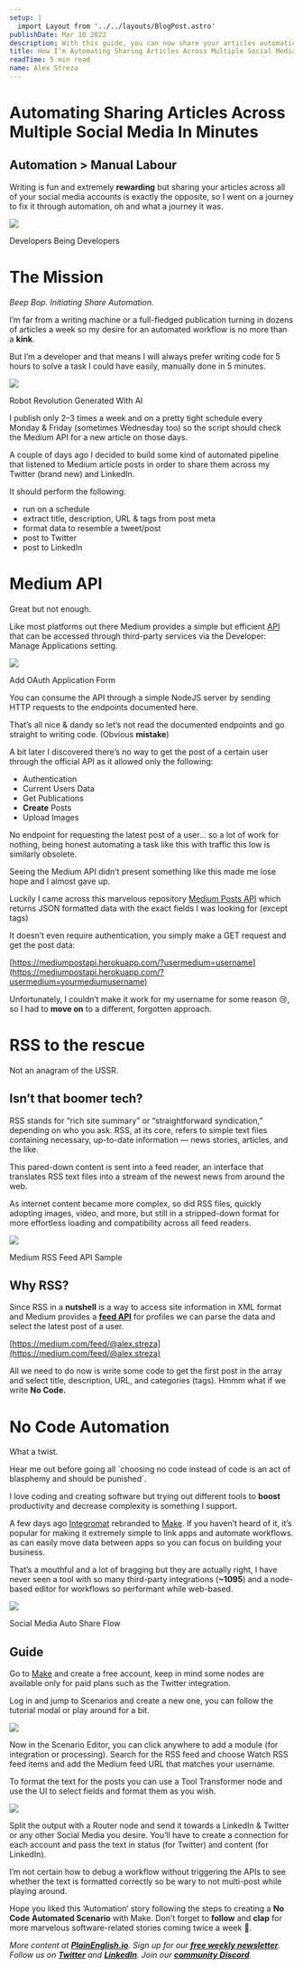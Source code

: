 ```yaml
---
setup: |
  import Layout from '../../layouts/BlogPost.astro'
publishDate: Mar 10 2022
description: With this guide, you can now share your articles automatically across different social media platforms without having to do it manually every time.
title: How I’m Automating Sharing Articles Across Multiple Social Media
readTime: 5 min read
name: Alex Streza
---
```


# Automating Sharing Articles Across Multiple Social Media In Minutes

## Automation > Manual Labour

Writing is fun and extremely **rewarding** but sharing your articles across all of your social media accounts is exactly the opposite, so I went on a journey to fix it through automation, oh and what a journey it was.

![](https://miro.medium.com/max/1400/0*uRdLs_iwULpjr4uE.jpg)

Developers Being Developers

# The Mission

_Beep Bop. Initiating Share Automation._

I’m far from a writing machine or a full-fledged publication turning in dozens of articles a week so my desire for an automated workflow is no more than a **kink**.

But I’m a developer and that means I will always prefer writing code for 5 hours to solve a task I could have easily, manually done in 5 minutes.

![](https://miro.medium.com/max/1280/1*WJdBxn_D-JSbk0p0icIwrA.png)

Robot Revolution Generated With AI

I publish only 2–3 times a week and on a pretty tight schedule every Monday & Friday (sometimes Wednesday too) so the script should check the Medium API for a new article on those days.

A couple of days ago I decided to build some kind of automated pipeline that listened to Medium article posts in order to share them across my Twitter (brand new) and LinkedIn.

It should perform the following:

- run on a schedule
- extract title, description, URL & tags from post meta
- format data to resemble a tweet/post
- post to Twitter
- post to LinkedIn

# **Medium API**

Great but not enough.

Like most platforms out there Medium provides a simple but efficient [API](https://github.com/Medium/medium-api-docs#31-users) that can be accessed through third-party services via the Developer: Manage Applications setting.

![](https://miro.medium.com/max/1400/1*u0_WIZGSPWHBNwD4NTgwFQ.png)

Add OAuth Application Form

You can consume the API through a simple NodeJS server by sending HTTP requests to the endpoints documented here.

That’s all nice & dandy so let’s not read the documented endpoints and go straight to writing code. (Obvious **mistake**)

A bit later I discovered there’s no way to get the post of a certain user through the official API as it allowed only the following:

- Authentication
- Current Users Data
- Get Publications
- **Create** Posts
- Upload Images

No endpoint for requesting the latest post of a user… so a lot of work for nothing, being honest automating a task like this with traffic this low is similarly obsolete.

Seeing the Medium API didn’t present something like this made me lose hope and I almost gave up.

Luckily I came across this marvelous repository [Medium Posts API](https://github.com/david-fernando/medium-posts-api) which returns JSON formatted data with the exact fields I was looking for (except tags)

It doesn’t even require authentication, you simply make a GET request and get the post data:

[https://mediumpostapi.herokuapp.com/?usermedium=username](https://mediumpostapi.herokuapp.com/?usermedium=yourmediumusername)

Unfortunately, I couldn’t make it work for my username for some reason 😢, so I had to **move on** to a different, forgotten approach.

# RSS to the rescue

Not an anagram of the USSR.

## Isn’t that boomer tech?

RSS stands for “rich site summary” or “straightforward syndication,” depending on who you ask. RSS, at its core, refers to simple text files containing necessary, up-to-date information — news stories, articles, and the like.

This pared-down content is sent into a feed reader, an interface that translates RSS text files into a stream of the newest news from around the web.

As internet content became more complex, so did RSS files, quickly adopting images, video, and more, but still in a stripped-down format for more effortless loading and compatibility across all feed readers.

![](https://miro.medium.com/max/1400/1*l53PrNBUkyN2B54EiAqVBQ.png)

Medium RSS Feed API Sample

## Why RSS?

Since RSS in a **nutshell** is a way to access site information in XML format and Medium provides a [**feed API**](https://help.medium.com/hc/en-us/articles/214874118-Using-RSS-feeds-of-profiles-publications-and-topics) for profiles we can parse the data and select the latest post of a user.

[https://medium.com/feed/@alex.streza](https://medium.com/feed/@alex.streza)

All we need to do now is write some code to get the first post in the array and select title, description, URL, and categories (tags). Hmmm what if we write **No Code.**

# No Code Automation

What a twist.

Hear me out before going all \`choosing no code instead of code is an act of blasphemy and should be punished\`.

I love coding and creating software but trying out different tools to **boost** productivity and decrease complexity is something I support.

A few days ago [Integromat](https://www.integromat.com/en) rebranded to [Make](https://www.make.com/en). If you haven’t heard of it, it’s popular for making it extremely simple to link apps and automate workflows. as can easily move data between apps so you can focus on building your business.

That’s a mouthful and a lot of bragging but they are actually right, I have never seen a tool with so many third-party integrations (**~1095**) and a node-based editor for workflows so performant while web-based.

![](https://miro.medium.com/max/1400/1*xLlVMXlazCyFPS4NqlZreA.png)

Social Media Auto Share Flow

## **Guide**

Go to [Make](https://www.make.com/en/register) and create a free account, keep in mind some nodes are available only for paid plans such as the Twitter integration.

Log in and jump to Scenarios and create a new one, you can follow the tutorial modal or play around for a bit.

![](https://miro.medium.com/max/1400/1*c3edUnJHPisVA5PtXPf_hw.png)

Now in the Scenario Editor, you can click anywhere to add a module (for integration or processing). Search for the RSS feed and choose Watch RSS feed items and add the Medium feed URL that matches your username.

To format the text for the posts you can use a Tool Transformer node and use the UI to select fields and format them as you wish.

![](https://miro.medium.com/max/1400/1*_ZhMZtOndUIg7bEejseT2g.png)

Split the output with a Router node and send it towards a LinkedIn & Twitter or any other Social Media you desire. You’ll have to create a connection for each account and pass the text in status (for Twitter) and content (for LinkedIn).

I’m not certain how to debug a workflow without triggering the APIs to see whether the text is formatted correctly so be wary to not multi-post while playing around.

Hope you liked this ‘Automation’ story following the steps to creating a **No Code Automated Scenario** with Make. Don’t forget to **follow** and **clap** for more marvelous software-related stories coming twice a week 🚀.

_More content at_ [**_PlainEnglish.io_**](https://plainenglish.io/)_. Sign up for our_ [**_free weekly newsletter_**](http://newsletter.plainenglish.io/)_. Follow us on_ [**_Twitter_**](https://twitter.com/inPlainEngHQ) _and_ [**_LinkedIn_**](https://www.linkedin.com/company/inplainenglish/)_. Join our_ [**_community Discord_**](https://discord.gg/GtDtUAvyhW)_._
